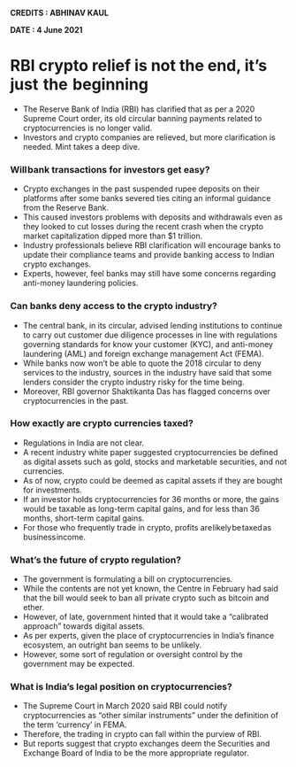 **CREDITS : ABHINAV KAUL**

**DATE : 4 June 2021**

# RBI crypto relief is not the end, it’s just  the  beginning
- The Reserve Bank of India (RBI) has clarified that as per a 2020 Supreme Court order, its old circular banning payments related to cryptocurrencies is no longer valid.
- Investors and crypto companies are relieved, but more clarification is needed. Mint takes a deep dive.

### Will bank transactions for investors get easy?
- Crypto exchanges in the past suspended rupee deposits on their platforms after some banks severed ties citing an informal guidance from the Reserve Bank.
- This caused investors problems with deposits and withdrawals even as they looked to cut losses during the recent crash when the crypto market capitalization dipped more than $1 trillion.
- Industry professionals believe RBI clarification will encourage banks to update their compliance teams and provide banking access to Indian crypto exchanges.
- Experts, however, feel banks may still have some concerns regarding anti-money laundering policies.

### Can banks deny access to the crypto industry?
- The central bank, in its circular, advised lending institutions to continue to carry out customer due diligence processes in line with regulations governing standards for know your customer (KYC), and anti-money laundering (AML) and foreign exchange management Act (FEMA).
- While banks now won’t be able to quote the 2018 circular to deny services to the industry, sources in the industry have said that some lenders consider the crypto industry risky for the time being.
- Moreover, RBI governor Shaktikanta Das has flagged concerns over cryptocurrencies in the past.

### How exactly are crypto currencies taxed?
- Regulations in India are not clear.
- A recent industry white paper suggested cryptocurrencies be defined as digital assets such as gold, stocks and marketable securities, and not currencies.
- As of now, crypto could be deemed as capital assets if they are bought for investments.
- If an investor holds cryptocurrencies for 36 months or more, the gains would be taxable as long-term capital gains, and for less than 36 months, short-term capital gains.
- For those who frequently trade in crypto, profits are likely be taxed as business income.

### What’s the future of crypto regulation?
- The government is formulating a bill on cryptocurrencies.
- While the contents are not yet known, the Centre in February had said that the bill would seek to ban all private crypto such as bitcoin and ether.
- However, of late, government hinted that it would take a “calibrated approach” towards digital assets.
- As per experts, given the place of cryptocurrencies in India’s finance ecosystem, an outright ban seems to be unlikely.
- However, some sort of regulation or oversight control by the government may be expected.

### What is India’s legal position on cryptocurrencies?
- The Supreme Court in March 2020 said RBI could notify cryptocurrencies as “other similar instruments” under the definition of the term ‘currency’ in FEMA.
- Therefore, the trading in crypto can fall within the purview of RBI.
- But reports suggest that crypto exchanges deem the Securities and Exchange Board of India to be the more appropriate regulator.
